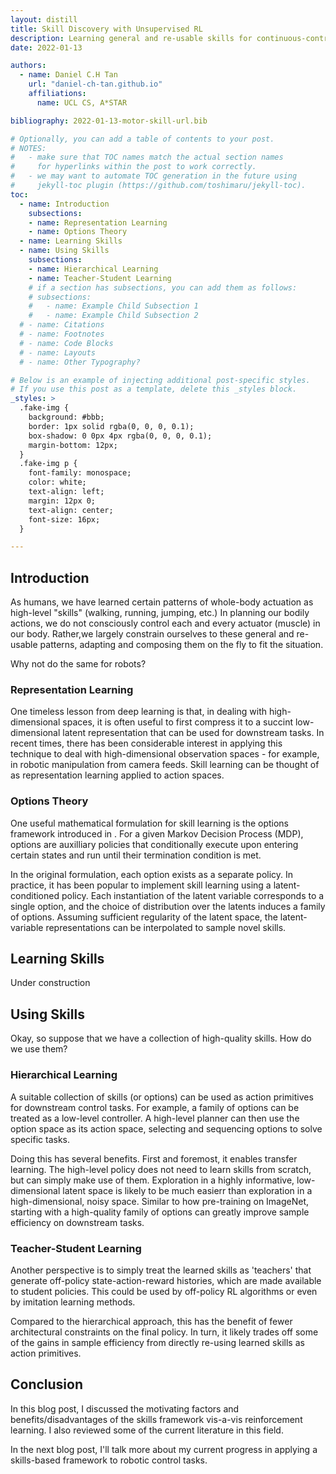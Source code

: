 ```yaml
---
layout: distill
title: Skill Discovery with Unsupervised RL
description: Learning general and re-usable skills for continuous-control tasks in robotics
date: 2022-01-13

authors:
  - name: Daniel C.H Tan
    url: "daniel-ch-tan.github.io"
    affiliations:
      name: UCL CS, A*STAR

bibliography: 2022-01-13-motor-skill-url.bib

# Optionally, you can add a table of contents to your post.
# NOTES:
#   - make sure that TOC names match the actual section names
#     for hyperlinks within the post to work correctly.
#   - we may want to automate TOC generation in the future using
#     jekyll-toc plugin (https://github.com/toshimaru/jekyll-toc).
toc:
  - name: Introduction
    subsections:
    - name: Representation Learning
    - name: Options Theory
  - name: Learning Skills
  - name: Using Skills
    subsections:
    - name: Hierarchical Learning
    - name: Teacher-Student Learning
    # if a section has subsections, you can add them as follows:
    # subsections:
    #   - name: Example Child Subsection 1
    #   - name: Example Child Subsection 2
  # - name: Citations
  # - name: Footnotes
  # - name: Code Blocks
  # - name: Layouts
  # - name: Other Typography?

# Below is an example of injecting additional post-specific styles.
# If you use this post as a template, delete this _styles block.
_styles: >
  .fake-img {
    background: #bbb;
    border: 1px solid rgba(0, 0, 0, 0.1);
    box-shadow: 0 0px 4px rgba(0, 0, 0, 0.1);
    margin-bottom: 12px;
  }
  .fake-img p {
    font-family: monospace;
    color: white;
    text-align: left;
    margin: 12px 0;
    text-align: center;
    font-size: 16px;
  }

---
```


## Introduction

As humans, we have learned certain patterns of whole-body actuation as high-level "skills" (walking, running, jumping, etc.) In planning our bodily actions, we do not consciously control each and every actuator (muscle) in our body. Rather,we largely constrain ourselves to these general and re-usable patterns, adapting and composing them on the fly to fit the situation. 

Why not do the same for robots? 

### Representation Learning

One timeless lesson from deep learning is that, in dealing with high-dimensional spaces, it is often useful to first compress it to a succint low-dimensional latent representation that can be used for downstream tasks. In recent times, there has been considerable interest in applying this technique to deal with high-dimensional observation spaces - for example, in robotic manipulation from camera feeds. Skill learning can be thought of as representation learning applied to action spaces. 

### Options Theory

One useful mathematical formulation for skill learning is the options framework introduced in <d-cite key="sutton1999options"></d-cite>. For a given Markov Decision Process (MDP), options are auxilliary policies that conditionally execute upon entering certain states and run until their termination condition is met. 

In the original formulation, each option exists as a separate policy. In practice, it has been popular <d-cite key="sharma2019dynamics"></d-cite> <d-cite key="Peng_2021"></d-cite> to implement skill learning using a latent-conditioned policy. Each instantiation of the latent variable corresponds to a single option, and the choice of distribution over the latents induces a family of options. Assuming sufficient regularity of the latent space, the latent-variable representations can be interpolated to sample novel skills. 

## Learning Skills

Under construction

## Using Skills

Okay, so suppose that we have a collection of high-quality skills. How do we use them? 

### Hierarchical Learning

A suitable collection of skills (or options) can be used as action primitives for downstream control tasks. For example, a family of options can be treated as a low-level controller. A high-level planner can then use the option space as its action space, selecting and sequencing options to solve specific tasks. 

Doing this has several benefits. First and foremost, it enables transfer learning. The high-level policy does not need to learn skills from scratch, but can simply make use of them. Exploration in a highly informative, low-dimensional latent space is likely to be much easierr than exploration in a high-dimensional, noisy space. Similar to how pre-training on ImageNet, starting with a high-quality family of options can greatly improve sample efficiency on downstream tasks. 

### Teacher-Student Learning

Another perspective is to simply treat the learned skills as 'teachers' that generate off-policy state-action-reward histories, which are made available to student policies. This could be used by off-policy RL algorithms or even by imitation learning methods. 

Compared to the hierarchical approach, this has the benefit of fewer architectural constraints on the final policy. In turn, it likely trades off some of the gains in sample efficiency from directly re-using learned skills as action primitives. 

## Conclusion

In this blog post, I discussed the motivating factors and benefits/disadvantages of the skills framework vis-a-vis reinforcement learning. I also reviewed some of the current literature in this field. 

In the next blog post, I'll talk more about my current progress in applying a skills-based framework to robotic control tasks. 